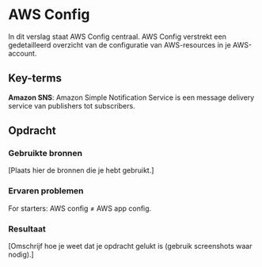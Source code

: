 # AWS Config
In dit verslag staat AWS Config centraal. AWS Config verstrekt een gedetailleerd overzicht van de configuratie van AWS-resources in je AWS-account. 

## Key-terms
**Amazon SNS**: Amazon Simple Notification Service is een message delivery service van publishers tot subscribers. 

## Opdracht
### Gebruikte bronnen
[Plaats hier de bronnen die je hebt gebruikt.]

### Ervaren problemen
For starters: AWS config ≠ AWS app config. 
### Resultaat
[Omschrijf hoe je weet dat je opdracht gelukt is (gebruik screenshots waar nodig).]
